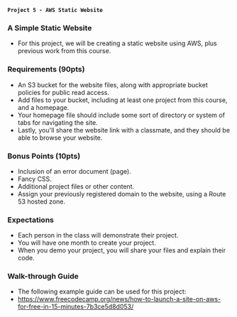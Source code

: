 **`Project 5 - AWS Static Website`**

### A Simple Static Website
- For this project, we will be creating a static website using AWS, plus previous work from this course.

### Requirements (90pts)
- An S3 bucket for the website files, along with appropriate bucket policies for public read access.
- Add files to your bucket, including at least one project from this course, and a homepage.
- Your homepage file should include some sort of directory or system of tabs for navigating the site.
- Lastly, you'll share the website link with a classmate, and they should be able to browse your website.

### Bonus Points (10pts)
- Inclusion of an error document (page).
- Fancy CSS.
- Additional project files or other content.
- Assign your previously registered domain to the website, using a Route 53 hosted zone.

### Expectations
- Each person in the class will demonstrate their project.
- You will have one month to create your project.
- When you demo your project, you will share your files and explain their code.

### Walk-through Guide
- The following example guide can be used for this project:
- https://www.freecodecamp.org/news/how-to-launch-a-site-on-aws-for-free-in-15-minutes-7b3ce5d8d053/
